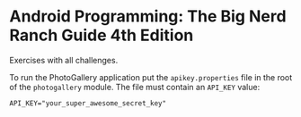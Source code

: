 # Android Programming: The Big Nerd Ranch Guide 4th Edition

Exercises with all challenges.

To run the PhotoGallery application put the `apikey.properties` file in the root of the `photogallery` module. The file must contain an `API_KEY` value:
```
API_KEY="your_super_awesome_secret_key"
```
